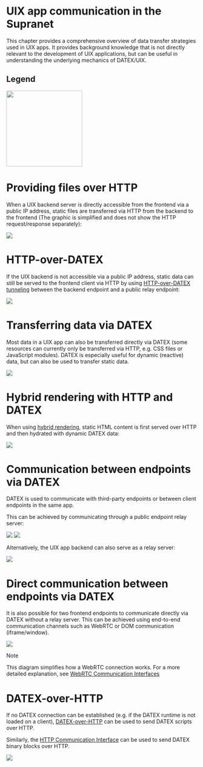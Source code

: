 # UIX app communication in the Supranet

This chapter provides a comprehensive overview of data transfer strategies used in UIX apps.
It provides background knowledge that is not directly relevant to the development of UIX applications, but can be useful in understanding the underlying mechanics of DATEX/UIX.

## Legend
<img height=200  src="./res/communication/legend.svg"/>

# Providing files over HTTP

When a UIX backend server is directly accessible from the frontend via a public IP address, static files are transferred via HTTP from the backend to the frontend (The graphic is simplified and does not show the HTTP request/response separately):

![](./res/communication/static-file.svg)


# HTTP-over-DATEX

If the UIX backend is not accessible via a public IP address, static data can still be served to the frontend client via HTTP by using [HTTP-over-DATEX tunneling](./Glossary.md#http-over-datex) between the backend endpoint and a public relay endpoint:

![](./res/communication/static-http-over-datex.svg)

# Transferring data via DATEX

Most data in a UIX app can also be transferred directly via DATEX (some resources can currently only be transferred via HTTP, e.g. CSS files or JavaScript modules).
DATEX is especially useful for dynamic (reactive) data, but can also be used to transfer static data.

![](./res/communication/dynamic-datex.svg)

# Hybrid rendering with HTTP and DATEX

When using [hybrid rendering](./08%20Rendering%20Methods.md#hybrid-rendering), static HTML content is first served over HTTP and then hydrated with dynamic DATEX data:

![](./res/communication/hybrid-datex-http.svg)

# Communication between endpoints via DATEX

DATEX is used to communicate with third-party endpoints or between client endpoints in the same app.

This can be achieved by communicating through a public endpoint relay server:

![](./res/communication/third-party-endpoint.svg)
![](./res/communication/end-to-end-relay.svg)

Alternatively, the UIX app backend can also serve as a relay server:

![](./res/communication/end-to-end-backend.svg)

# Direct communication between endpoints via DATEX

It is also possible for two frontend endpoints to communicate directly via DATEX without a relay server. This can be achieved using end-to-end communication channels such as WebRTC or DOM communication (iframe/window).

![](./res/communication/direct-connection.svg)

> [!NOTE]
> This diagram simplifies how a WebRTC connection works. For a more detailed explanation, see [WebRTC Communication Interfaces](https://docs.unyt.org/manual/datex/communication-interfaces#webrtc)

# DATEX-over-HTTP

If no DATEX connection can be established (e.g. if the DATEX runtime is not loaded on a client), [DATEX-over-HTTP](./Glossary.md#datex-over-http) can be used to send DATEX scripts over HTTP.

Similarly, the [HTTP Communication Interface](https://docs.unyt.org/manual/datex/communication-interfaces#http) can be used to send DATEX binary blocks over HTTP.

![](./res/communication/datex-over-http.svg)